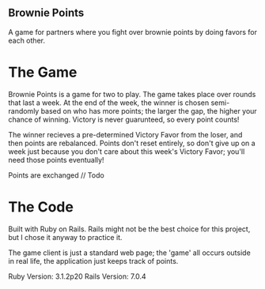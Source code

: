 ## Brownie Points

A game for partners where you fight over brownie points by doing favors for each other.

# The Game

Brownie Points is a game for two to play. The game takes place over rounds that last a week. At the end of the week, the winner is chosen semi-randomly based on who has more points; the larger the gap, the higher your chance of winning. Victory is never guarunteed, so every point counts!

The winner recieves a pre-determined Victory Favor from the loser, and then points are rebalanced. Points don't reset entirely, so don't give up on a week just because you don't care about this week's Victory Favor; you'll need those points eventually!

Points are exchanged // Todo

# The Code

Built with Ruby on Rails. Rails might not be the best choice for this project, but I chose it anyway to practice it.

The game client is just a standard web page; the 'game' all occurs outside in real life, the application just keeps track of points.

Ruby Version: 3.1.2p20
Rails Version: 7.0.4

<!-- Things you may want to cover:

* Ruby version

* System dependencies

* Configuration

* Database creation

* Database initialization

* How to run the test suite

* Services (job queues, cache servers, search engines, etc.)

* Deployment instructions

* ... -->

